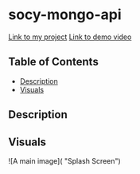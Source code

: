 # socy-mongo-api

[Link to my project](https://github.com/Deiontre10/socy-mongo-api)
[Link to demo video]()

## Table of Contents
- [Description](#description)
- [Visuals](#visuals)

## Description

## Visuals

![A main image]( "Splash Screen")